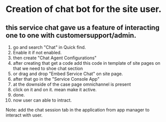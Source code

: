# Creation of chat bot for the site user.

## this service chat gave us a feature of interacting one to one with customersupport/admin.

1. go and search "Chat" in Quick find.
2. Enable it if not enabled.
3. then create "Chat Agent Configurations"
4. after creating that get a code add this code in template of site pages on that we need to shoe chat section
5. or drag and drop "Embed Service Chat" on site page.
6. after that go in the "Service Console App"
7. at the downside of the case page omnichannel is present
8. click on it and on it. mean make it active.
9. done.
10. now user can able to intract.

Note: add the chat session tab in the application from app manager to interact with user.
